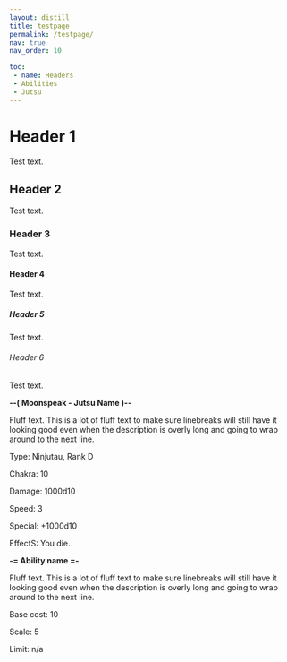 ```yaml
---
layout: distill
title: testpage
permalink: /testpage/
nav: true
nav_order: 10

toc:
 - name: Headers
 - Abilities
 - Jutsu
---
```


# Header 1
Test text.

## Header 2
Test text.

### Header 3
Test text.

#### Header 4
Test text.

##### Header 5
Test text.

###### Header 6
Test text.



**--( Moonspeak - Jutsu Name )--**

Fluff text.  This is a lot of fluff text to make sure linebreaks will still have it looking good even when the description is overly long and going to wrap around to the next line.

Type: Ninjutau, Rank D

Chakra: 10

Damage: 1000d10

Speed: 3

Special: +1000d10

EffectS: You die.



**-= Ability name =-**

Fluff text.  This is a lot of fluff text to make sure linebreaks will still have it looking good even when the description is overly long and going to wrap around to the next line.

Base cost: 10

Scale: 5

Limit: n/a


